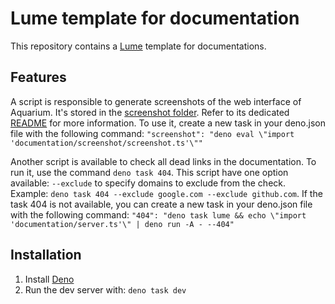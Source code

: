 # Lume template for documentation

This repository contains a [Lume](https://lume.land) template for documentations.

## Features

A script is responsible to generate screenshots of the web interface of Aquarium. It's stored in the [screenshot folder](screenshot/screenshot.ts). Refer to its dedicated [README](screenshot/README.md) for more information. To use it, create a new task in your deno.json file with the following command: `"screenshot": "deno eval \"import 'documentation/screenshot/screenshot.ts'\""`

Another script is available to check all dead links in the documentation. To run it, use the command `deno task 404`. This script have one option available: `--exclude` to specify domains to exclude from the check. Example: `deno task 404 --exclude google.com --exclude github.com`. If the task 404 is not available, you can create a new task in your deno.json file with the following command: `"404": "deno task lume && echo \"import 'documentation/server.ts'\" | deno run -A - --404"`

## Installation

1. Install [Deno](https://docs.deno.com/runtime/manual/#install-deno)
2. Run the dev server with: `deno task dev`



